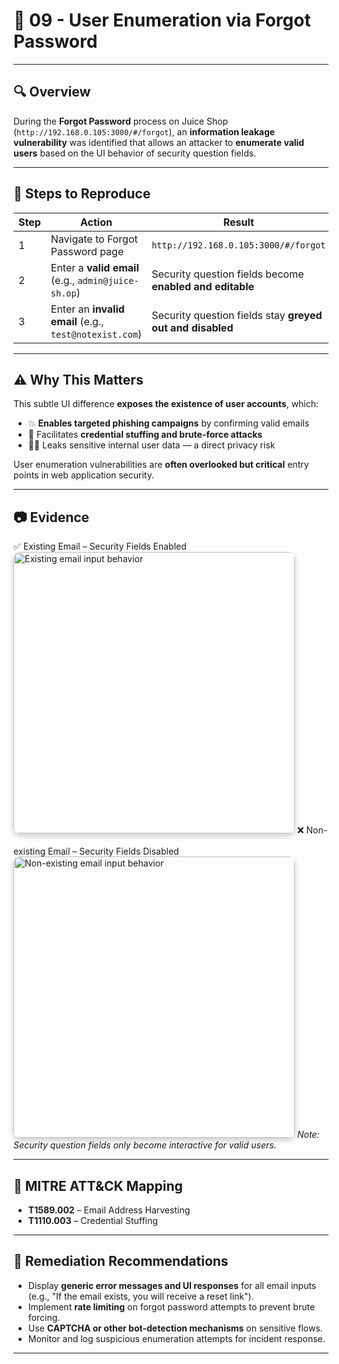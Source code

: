 
# 🚩 09 - User Enumeration via Forgot Password

---

## 🔍 Overview

During the **Forgot Password** process on Juice Shop (`http://192.168.0.105:3000/#/forgot`), an **information leakage vulnerability** was identified that allows an attacker to **enumerate valid users** based on the UI behavior of security question fields.

---

## 🎯 Steps to Reproduce

| Step | Action                                                 | Result                                                    |
| ---- | ------------------------------------------------------ | --------------------------------------------------------- |
| 1    | Navigate to Forgot Password page                       | `http://192.168.0.105:3000/#/forgot`                      |
| 2    | Enter a **valid email** (e.g., `admin@juice-sh.op`)    | Security question fields become **enabled and editable**  |
| 3    | Enter an **invalid email** (e.g., `test@notexist.com`) | Security question fields stay **greyed out and disabled** |

---

## ⚠️ Why This Matters

This subtle UI difference **exposes the existence of user accounts**, which:

* 💥 **Enables targeted phishing campaigns** by confirming valid emails
* 🔐 Facilitates **credential stuffing and brute-force attacks**
* 🕵️‍♂️ Leaks sensitive internal user data — a direct privacy risk

User enumeration vulnerabilities are **often overlooked but critical** entry points in web application security.

---

## 📷 Evidence
✅ Existing Email – Security Fields Enabled
<img src="../screenshots/existing-email.png" alt="Existing email input behavior" width="450" style="border-radius: 10px; box-shadow: 0 4px 10px rgba(0,0,0,0.2); margin-bottom: 20px;" />
❌ Non-existing Email – Security Fields Disabled
<img src="../screenshots/non-existing-email.png" alt="Non-existing email input behavior" width="450" style="border-radius: 10px; box-shadow: 0 4px 10px rgba(0,0,0,0.2);" />
*Note: Security question fields only become interactive for valid users.*

---

## 🧠 MITRE ATT\&CK Mapping

* **T1589.002** – Email Address Harvesting
* **T1110.003** – Credential Stuffing

---

## 🔧 Remediation Recommendations

* Display **generic error messages and UI responses** for all email inputs (e.g., "If the email exists, you will receive a reset link").
* Implement **rate limiting** on forgot password attempts to prevent brute forcing.
* Use **CAPTCHA or other bot-detection mechanisms** on sensitive flows.
* Monitor and log suspicious enumeration attempts for incident response.

---

